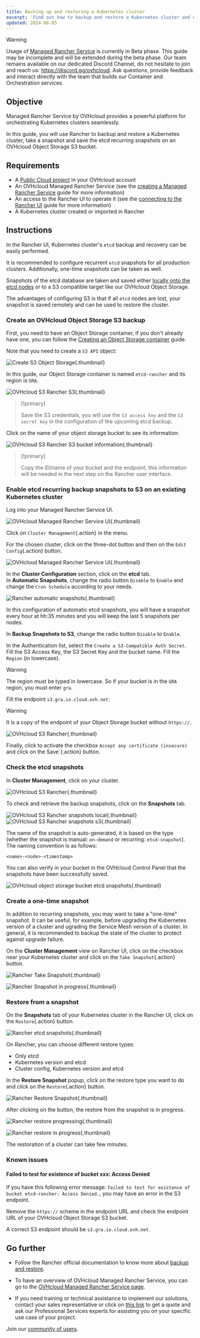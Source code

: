 ```yaml
---
title: Backing up and restoring a Kubernetes cluster
excerpt: 'Find out how to backup and restore a Kubernetes cluster and configure recurring etcd backups to an OVHcloud Object Storage S3 on a Managed Rancher Service'
updated: 2024-08-05
---
```


> [!warning]
>
> Usage of [Managed Rancher Service](https://labs.ovhcloud.com/en/managed-rancher-service/) is currently in Beta phase.
> This guide may be incomplete and will be extended during the beta phase. Our team remains available on our dedicated Discord Channel, do not hesitate to join and reach us: <https://discord.gg/ovhcloud>. Ask questions, provide feedback and interact directly with the team that builds our Container and Orchestration services.
>

## Objective

Managed Rancher Service by OVHcloud provides a powerful platform for orchestrating Kubernetes clusters seamlessly. 

In this guide, you will use Rancher to backup and restore a Kubernetes cluster, take a snapshot and save the etcd recurring snapshots on an OVHcloud Object Storage S3 bucket.

## Requirements

- A [Public Cloud project](/links/public-cloud/public-cloud) in your OVHcloud account
- An OVHcloud Managed Rancher Service (see the [creating a Managed Rancher Service](/pages/public_cloud/containers_orchestration/managed_rancher_service/create-update-rancher) guide for more information)
- An access to the Rancher UI to operate it (see the [connecting to the Rancher UI](/pages/public_cloud/containers_orchestration/managed_rancher_service/create-update-rancher) guide for more information)
- A Kubernetes cluster created or imported in Rancher

## Instructions

In the Rancher UI, Kubernetes cluster's `etcd` backup and recovery can be easily performed.

It is recommended to configure recurrent `etcd` snapshots for all production clusters. Additionally, one-time snapshots can be taken as well.

Snapshots of the etcd database are taken and saved either [locally onto the etcd nodes](https://ranchermanager.docs.rancher.com/how-to-guides/new-user-guides/backup-restore-and-disaster-recovery/back-up-rancher-launched-kubernetes-clusters#local-backup-target) or to a S3 compatible target like our OVHcloud Object Storage. 

The advantages of configuring S3 is that if all `etcd` nodes are lost, your snapshot is saved remotely and can be used to restore the cluster.

### Create an OVHcloud Object Storage S3 backup

First, you need to have an Object Storage container, if you don't already have one, you can follow the [Creating an Object Storage container](/pages/storage_and_backup/object_storage/pcs_create_container) guide.

Note that you need to create a `S3 API` object:

![Create S3 Object Storage](images/s3-object.png){.thumbnail}

In this guide, our Object Storage container is named `etcd-rancher` and its region is `GRA`.

![OVHcloud S3 Rancher S3](images/s3.png){.thumbnail}

> [!primary]
> 
> Save the S3 credentials, you will use the `S3 access key` and the `S3 secret key` in the configuration of the upcoming etcd backup.

Click on the name of your object storage bucket to see its information:

![OVHcloud S3 Rancher S3 bucket information](images/s3-details.png){.thumbnail}

> [!primary]
>
> Copy the ID/name of your bucket and the endpoint, this information will be needed in the next step on the Rancher user interface.

### Enable etcd recurring backup snapshots to S3 on an existing Kubernetes cluster

Log into your Managed Rancher Service UI.

![OVHcloud Managed Rancher Service UI](images/rancher-ui.png){.thumbnail}

Click on `Cluster Management`{.action} in the menu.

For the chosen cluster, click on the three-dot button and then on the `Edit Config`{.action} button.

![OVHcloud Managed Rancher Service UI](images/rancher-edit-config.png){.thumbnail}

In the **Cluster Configuration** section, click on the **etcd** tab.<br>
In **Automatic Snapshots**, change the radio button `Disable` to `Enable` and change the `Cron Schedule` according to your needs.

![Rancher automatic snapshots](images/automatic-snapshots.png){.thumbnail}

In this configuration of automatic etcd snapshots, you will have a snapshot every hour at hh:35 minutes and you will keep the last 5 snapshots per nodes.

In **Backup Snapshots to S3**, change the radio button `Disable` to `Enable`.

In the Authentication list, select the `Create a S3-Compatible Auth Secret`.
Fill the S3 Access Key, the S3 Secret Key and the bucket name.
Fill the `Region` (in lowercase).

> [!warning]
>
> The region must be typed in lowercase. So if your bucket is in the `GRA` region, you must enter `gra`.

Fill the endpoint `s3.gra.io.cloud.ovh.net`: 

> [!warning]
>
> It is a copy of the endpoint of your Object Storage bucket without `https://`.

![OVHcloud S3 Rancher](images/rancher-etcd-config.png){.thumbnail}

Finally, click to activate the checkbox `Accept any certificate (insecure)` and click on the Save`{.action} button. 

### Check the etcd snapshots

In **Cluster Management**, click on your cluster.

![OVHcloud S3 Rancher](images/rancher-cluster.png){.thumbnail}

To check and retrieve the backup snapshots, click on the **Snapshots** tab.

![OVHcloud S3 Rancher snapshots local](images/rancher-backup-local.png){.thumbnail}<br>
![OVHcloud S3 Rancher snapshots s3](images/rancher-backup-s3.png){.thumbnail}

The name of the snapshot is auto-generated, it is based on the type (whether the snapshot is manual: `on-demand` or recurring: `etcd-snapshot`). The naming convention is as follows:

`<name>-<node>-<timestamp>`

You can also verify in your bucket in the OVHcloud Control Panel that the snapshots have been successfully saved.

![OVHcloud object storage bucket etcd snapshots](images/s3-etcd.png){.thumbnail}

### Create a one-time snapshot

In addition to recurring snapshots, you may want to take a "one-time" snapshot.
It can be useful, for example, before upgrading the Kubernetes version of a cluster and ugrading the Service Mesh version of a cluster. In general, it is recommended to backup the state of the cluster to protect against upgrade failure.

On the **Cluster Management** view on Rancher UI, click on the checkbox near your Kubernetes cluster and click on the `Take Snapshot`{.action} button.

![Rancher Take Snapshot](images/take-snapshot.png){.thumbnail}

![Rancher Snapshot in progress](images/snapshot-in-progress.png){.thumbnail}

### Restore from a snapshot

On the **Snapshots** tab of your Kubernetes cluster in the Rancher UI, click on the `Restore`{.action} button.

![Rancher etcd snapshots](images/snapshots.png){.thumbnail}

On Rancher, you can choose different restore types:

- Only etcd
- Kubernetes version and etcd
- Cluster config, Kubernetes version and etcd

In the **Restore Snapshot** popup, click on the restore type you want to do and click on the `Restore`{.action} button.

![Rancher Restore Snapshot](images/restore-snapshot.png){.thumbnail}

After clicking on the button, the restore from the snapshot is in progress.

![Rancher restore progressing](images/restore-in-progress.png){.thumbnail}

![Rancher restore in progress](images/restore-in-progress-2.png){.thumbnail}

The restoration of a cluster can take few minutes.

### Known issues

#### Failed to test for existence of bucket xxx: Access Denied

If you have this following error message: `failed to test for existence of bucket etcd-rancher: Access Denied.`, you may have an error in the S3 endpoint.

Remove the `https://` scheme in the endpoint URL and check the endpoint URL of your OVHcloud Object Storage S3 bucket.

A correct S3 endpoint should be `s3.gra.io.cloud.ovh.net`.

## Go further

- Follow the Rancher official documentation to know more about [backup and restore](https://ranchermanager.docs.rancher.com/how-to-guides/new-user-guides/backup-restore-and-disaster-recovery/back-up-rancher-launched-kubernetes-clusters).

- To have an overview of OVHcloud Managed Rancher Service, you can go to the [OVHcloud Managed Rancher Service page](https://www.ovhcloud.com/es/public-cloud/managed-rancher-service/).

- If you need training or technical assistance to implement our solutions, contact your sales representative or click on [this link](/links/professional-services) to get a quote and ask our Professional Services experts for assisting you on your specific use case of your project.

Join our [community of users](/links/community).